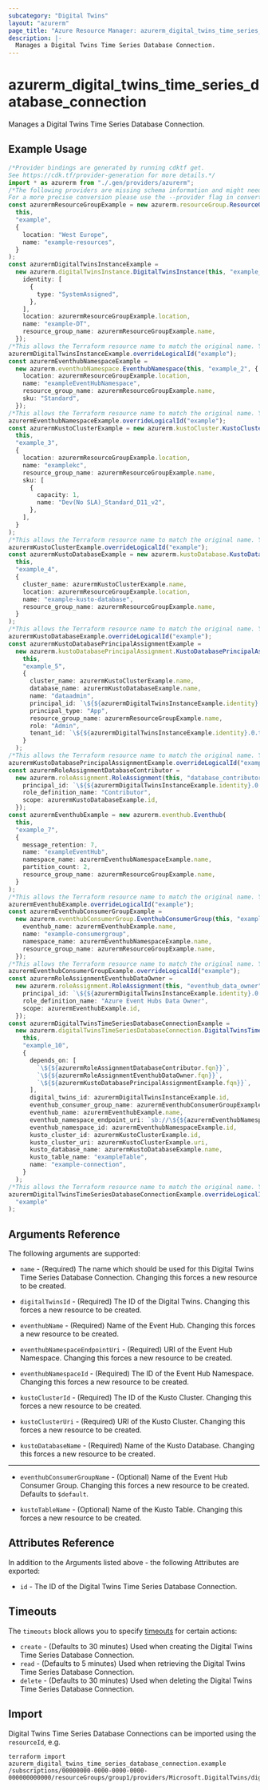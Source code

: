 ```yaml
---
subcategory: "Digital Twins"
layout: "azurerm"
page_title: "Azure Resource Manager: azurerm_digital_twins_time_series_database_connection"
description: |-
  Manages a Digital Twins Time Series Database Connection.
---
```


# azurerm\_digital\_twins\_time\_series\_database\_connection

Manages a Digital Twins Time Series Database Connection.

## Example Usage

```typescript
/*Provider bindings are generated by running cdktf get.
See https://cdk.tf/provider-generation for more details.*/
import * as azurerm from "./.gen/providers/azurerm";
/*The following providers are missing schema information and might need manual adjustments to synthesize correctly: azurerm.
For a more precise conversion please use the --provider flag in convert.*/
const azurermResourceGroupExample = new azurerm.resourceGroup.ResourceGroup(
  this,
  "example",
  {
    location: "West Europe",
    name: "example-resources",
  }
);
const azurermDigitalTwinsInstanceExample =
  new azurerm.digitalTwinsInstance.DigitalTwinsInstance(this, "example_1", {
    identity: [
      {
        type: "SystemAssigned",
      },
    ],
    location: azurermResourceGroupExample.location,
    name: "example-DT",
    resource_group_name: azurermResourceGroupExample.name,
  });
/*This allows the Terraform resource name to match the original name. You can remove the call if you don't need them to match.*/
azurermDigitalTwinsInstanceExample.overrideLogicalId("example");
const azurermEventhubNamespaceExample =
  new azurerm.eventhubNamespace.EventhubNamespace(this, "example_2", {
    location: azurermResourceGroupExample.location,
    name: "exampleEventHubNamespace",
    resource_group_name: azurermResourceGroupExample.name,
    sku: "Standard",
  });
/*This allows the Terraform resource name to match the original name. You can remove the call if you don't need them to match.*/
azurermEventhubNamespaceExample.overrideLogicalId("example");
const azurermKustoClusterExample = new azurerm.kustoCluster.KustoCluster(
  this,
  "example_3",
  {
    location: azurermResourceGroupExample.location,
    name: "examplekc",
    resource_group_name: azurermResourceGroupExample.name,
    sku: [
      {
        capacity: 1,
        name: "Dev(No SLA)_Standard_D11_v2",
      },
    ],
  }
);
/*This allows the Terraform resource name to match the original name. You can remove the call if you don't need them to match.*/
azurermKustoClusterExample.overrideLogicalId("example");
const azurermKustoDatabaseExample = new azurerm.kustoDatabase.KustoDatabase(
  this,
  "example_4",
  {
    cluster_name: azurermKustoClusterExample.name,
    location: azurermResourceGroupExample.location,
    name: "example-kusto-database",
    resource_group_name: azurermResourceGroupExample.name,
  }
);
/*This allows the Terraform resource name to match the original name. You can remove the call if you don't need them to match.*/
azurermKustoDatabaseExample.overrideLogicalId("example");
const azurermKustoDatabasePrincipalAssignmentExample =
  new azurerm.kustoDatabasePrincipalAssignment.KustoDatabasePrincipalAssignment(
    this,
    "example_5",
    {
      cluster_name: azurermKustoClusterExample.name,
      database_name: azurermKustoDatabaseExample.name,
      name: "dataadmin",
      principal_id: `\${${azurermDigitalTwinsInstanceExample.identity}.0.principal_id}`,
      principal_type: "App",
      resource_group_name: azurermResourceGroupExample.name,
      role: "Admin",
      tenant_id: `\${${azurermDigitalTwinsInstanceExample.identity}.0.tenant_id}`,
    }
  );
/*This allows the Terraform resource name to match the original name. You can remove the call if you don't need them to match.*/
azurermKustoDatabasePrincipalAssignmentExample.overrideLogicalId("example");
const azurermRoleAssignmentDatabaseContributor =
  new azurerm.roleAssignment.RoleAssignment(this, "database_contributor", {
    principal_id: `\${${azurermDigitalTwinsInstanceExample.identity}.0.principal_id}`,
    role_definition_name: "Contributor",
    scope: azurermKustoDatabaseExample.id,
  });
const azurermEventhubExample = new azurerm.eventhub.Eventhub(
  this,
  "example_7",
  {
    message_retention: 7,
    name: "exampleEventHub",
    namespace_name: azurermEventhubNamespaceExample.name,
    partition_count: 2,
    resource_group_name: azurermResourceGroupExample.name,
  }
);
/*This allows the Terraform resource name to match the original name. You can remove the call if you don't need them to match.*/
azurermEventhubExample.overrideLogicalId("example");
const azurermEventhubConsumerGroupExample =
  new azurerm.eventhubConsumerGroup.EventhubConsumerGroup(this, "example_8", {
    eventhub_name: azurermEventhubExample.name,
    name: "example-consumergroup",
    namespace_name: azurermEventhubNamespaceExample.name,
    resource_group_name: azurermResourceGroupExample.name,
  });
/*This allows the Terraform resource name to match the original name. You can remove the call if you don't need them to match.*/
azurermEventhubConsumerGroupExample.overrideLogicalId("example");
const azurermRoleAssignmentEventhubDataOwner =
  new azurerm.roleAssignment.RoleAssignment(this, "eventhub_data_owner", {
    principal_id: `\${${azurermDigitalTwinsInstanceExample.identity}.0.principal_id}`,
    role_definition_name: "Azure Event Hubs Data Owner",
    scope: azurermEventhubExample.id,
  });
const azurermDigitalTwinsTimeSeriesDatabaseConnectionExample =
  new azurerm.digitalTwinsTimeSeriesDatabaseConnection.DigitalTwinsTimeSeriesDatabaseConnection(
    this,
    "example_10",
    {
      depends_on: [
        `\${${azurermRoleAssignmentDatabaseContributor.fqn}}`,
        `\${${azurermRoleAssignmentEventhubDataOwner.fqn}}`,
        `\${${azurermKustoDatabasePrincipalAssignmentExample.fqn}}`,
      ],
      digital_twins_id: azurermDigitalTwinsInstanceExample.id,
      eventhub_consumer_group_name: azurermEventhubConsumerGroupExample.name,
      eventhub_name: azurermEventhubExample.name,
      eventhub_namespace_endpoint_uri: `sb://\${${azurermEventhubNamespaceExample.name}}.servicebus.windows.net`,
      eventhub_namespace_id: azurermEventhubNamespaceExample.id,
      kusto_cluster_id: azurermKustoClusterExample.id,
      kusto_cluster_uri: azurermKustoClusterExample.uri,
      kusto_database_name: azurermKustoDatabaseExample.name,
      kusto_table_name: "exampleTable",
      name: "example-connection",
    }
  );
/*This allows the Terraform resource name to match the original name. You can remove the call if you don't need them to match.*/
azurermDigitalTwinsTimeSeriesDatabaseConnectionExample.overrideLogicalId(
  "example"
);

```

## Arguments Reference

The following arguments are supported:

*   `name` - (Required) The name which should be used for this Digital Twins Time Series Database Connection. Changing this forces a new resource to be created.

*   `digitalTwinsId` - (Required) The ID of the Digital Twins. Changing this forces a new resource to be created.

*   `eventhubName` - (Required) Name of the Event Hub. Changing this forces a new resource to be created.

*   `eventhubNamespaceEndpointUri` - (Required) URI of the Event Hub Namespace. Changing this forces a new resource to be created.

*   `eventhubNamespaceId` - (Required) The ID of the Event Hub Namespace. Changing this forces a new resource to be created.

*   `kustoClusterId` - (Required) The ID of the Kusto Cluster. Changing this forces a new resource to be created.

*   `kustoClusterUri` - (Required) URI of the Kusto Cluster. Changing this forces a new resource to be created.

*   `kustoDatabaseName` - (Required) Name of the Kusto Database. Changing this forces a new resource to be created.

***

*   `eventhubConsumerGroupName` - (Optional) Name of the Event Hub Consumer Group. Changing this forces a new resource to be created. Defaults to `$default`.

*   `kustoTableName` - (Optional) Name of the Kusto Table. Changing this forces a new resource to be created.

## Attributes Reference

In addition to the Arguments listed above - the following Attributes are exported:

* `id` - The ID of the Digital Twins Time Series Database Connection.

## Timeouts

The `timeouts` block allows you to specify [timeouts](https://www.terraform.io/language/resources/syntax#operation-timeouts) for certain actions:

* `create` - (Defaults to 30 minutes) Used when creating the Digital Twins Time Series Database Connection.
* `read` - (Defaults to 5 minutes) Used when retrieving the Digital Twins Time Series Database Connection.
* `delete` - (Defaults to 30 minutes) Used when deleting the Digital Twins Time Series Database Connection.

## Import

Digital Twins Time Series Database Connections can be imported using the `resourceId`, e.g.

```shell
terraform import azurerm_digital_twins_time_series_database_connection.example /subscriptions/00000000-0000-0000-0000-000000000000/resourceGroups/group1/providers/Microsoft.DigitalTwins/digitalTwinsInstances/dt1/timeSeriesDatabaseConnections/connection1
```
